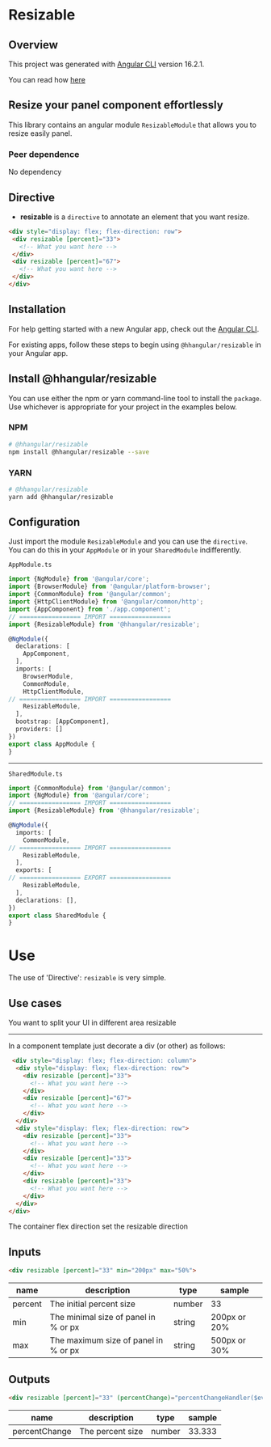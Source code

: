 # Resizable

## Overview
This project was generated with [Angular CLI](https://github.com/angular/angular-cli) version 16.2.1.

You can read how [here](https://angular.io/guide/creating-libraries)

## Resize your panel component effortlessly

This library contains an angular module `ResizableModule` that allows you to resize easily panel.   


### Peer dependence

No dependency

## Directive

 - **resizable** is a `directive` to annotate an element that you want resize.   

 ```html
 <div style="display: flex; flex-direction: row">
  <div resizable [percent]="33">
    <!-- What you want here -->
  </div>
  <div resizable [percent]="67">
    <!-- What you want here -->
  </div>
 </div>
 ```

## Installation

For help getting started with a new Angular app, check out the [Angular CLI](https://cli.angular.io/).

For existing apps, follow these steps to begin using `@hhangular/resizable` in your Angular app.

## Install @hhangular/resizable

You can use either the npm or yarn command-line tool to install the `package`.    
Use whichever is appropriate for your project in the examples below.

### NPM

```bash
# @hhangular/resizable
npm install @hhangular/resizable --save 
```

### YARN

```bash
# @hhangular/resizable
yarn add @hhangular/resizable
```

## Configuration

Just import the module `ResizableModule` and you can use the `directive`.   
You can do this in your `AppModule` or in your `SharedModule` indifferently.

`AppModule.ts`
```typescript
import {NgModule} from '@angular/core';
import {BrowserModule} from '@angular/platform-browser';
import {CommonModule} from '@angular/common';
import {HttpClientModule} from '@angular/common/http';
import {AppComponent} from './app.component';
// ================= IMPORT =================
import {ResizableModule} from '@hhangular/resizable';

@NgModule({
  declarations: [
    AppComponent,
  ],
  imports: [
    BrowserModule,
    CommonModule,
    HttpClientModule,
// ================= IMPORT =================
    ResizableModule,
  ],
  bootstrap: [AppComponent],
  providers: []
})
export class AppModule {
}
```

--- 

`SharedModule.ts`
```typescript
import {CommonModule} from '@angular/common';
import {NgModule} from '@angular/core';
// ================= IMPORT =================
import {ResizableModule} from '@hhangular/resizable';

@NgModule({
  imports: [
    CommonModule,
// ================= IMPORT =================
    ResizableModule,
  ],
  exports: [
// ================= EXPORT =================
    ResizableModule,
  ],
  declarations: [],
})
export class SharedModule {
}
```

# Use

The use of 'Directive': `resizable` is very simple.

## Use cases
You want to split your UI in different area resizable

---

In a component template just decorate a div (or other) as follows:

```html
 <div style="display: flex; flex-direction: column">
  <div style="display: flex; flex-direction: row">
    <div resizable [percent]="33">
      <!-- What you want here -->
    </div>
    <div resizable [percent]="67">
      <!-- What you want here -->
    </div>
  </div>
  <div style="display: flex; flex-direction: row">
    <div resizable [percent]="33">
      <!-- What you want here -->
    </div>
    <div resizable [percent]="33">
      <!-- What you want here -->
    </div>
    <div resizable [percent]="33">
      <!-- What you want here -->
    </div>
  </div>
</div>
```

The container flex direction set the resizable direction

## Inputs

```html
<div resizable [percent]="33" min="200px" max="50%">
```

| name | description | type | sample |
|---|---|---|---|
| percent | The initial percent size | number | 33 |
| min | The minimal size of panel in % or px | string | 200px or 20% |
| max | The maximum size of panel in % or px | string | 500px or 30% |


## Outputs

```html
<div resizable [percent]="33" (percentChange)="percentChangeHandler($event)">
```

| name | description | type | sample |
|---|---|---|---|
| percentChange | The percent size | number | 33.333 |

